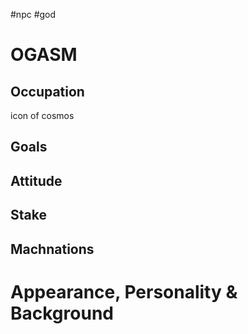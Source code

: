 #npc #god
# OGASM
## Occupation
icon of cosmos
## Goals

## Attitude

## Stake

## Machnations

# Appearance, Personality & Background
